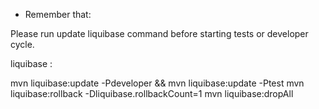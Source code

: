  * Remember that:

Please run update liquibase command before starting tests or developer cycle.

liquibase :

mvn liquibase:update -Pdeveloper && mvn liquibase:update -Ptest
mvn liquibase:rollback -Dliquibase.rollbackCount=1 
mvn liquibase:dropAll

